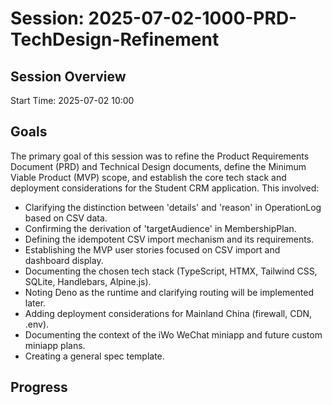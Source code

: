 # Session: 2025-07-02-1000-PRD-TechDesign-Refinement

## Session Overview
Start Time: 2025-07-02 10:00

## Goals
The primary goal of this session was to refine the Product Requirements Document (PRD) and Technical Design documents, define the Minimum Viable Product (MVP) scope, and establish the core tech stack and deployment considerations for the Student CRM application. This involved:
- Clarifying the distinction between 'details' and 'reason' in OperationLog based on CSV data.
- Confirming the derivation of 'targetAudience' in MembershipPlan.
- Defining the idempotent CSV import mechanism and its requirements.
- Establishing the MVP user stories focused on CSV import and dashboard display.
- Documenting the chosen tech stack (TypeScript, HTMX, Tailwind CSS, SQLite, Handlebars, Alpine.js).
- Noting Deno as the runtime and clarifying routing will be implemented later.
- Adding deployment considerations for Mainland China (firewall, CDN, .env).
- Documenting the context of the iWo WeChat miniapp and future custom miniapp plans.
- Creating a general spec template.

## Progress
